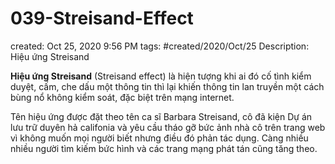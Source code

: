---
---

# 039-Streisand-Effect

created: Oct 25, 2020 9:56 PM
tags: #created/2020/Oct/25
Description: Hiệu ứng Streisand

**Hiệu ứng Streisand** (Streisand effect) là hiện tượng khi ai đó cố tình kiểm duyệt, cấm, che dấu một thông tin thì lại khiến thông tin lan truyền một cách bùng nổ không kiểm soát, đặc biệt trên mạng internet.

Tên hiệu ứng được đặt theo tên ca sĩ Barbara Streisand, cô đã kiện Dự án lưu trữ duyên hả califonia và yêu cầu tháo gỡ bức ảnh nhà cô trên trang web vì không muốn mọi người biết nhưng điều đó phản tác dụng. Càng nhiều nhiều người tìm kiếm bức hình và các trang mạng phát tán cũng tăng theo.